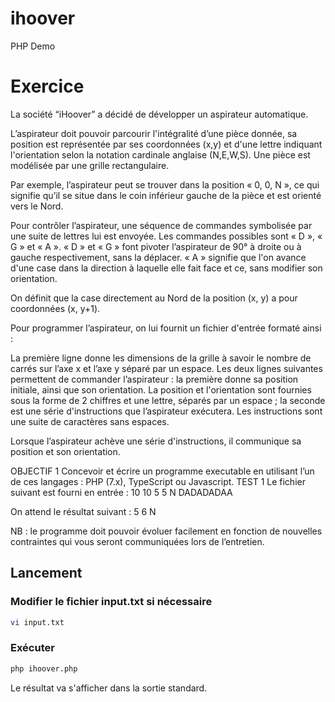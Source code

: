 # ihoover
PHP Demo

# Exercice

La société “iHoover” a décidé de développer un aspirateur automatique.

L’aspirateur doit pouvoir parcourir l'intégralité d’une pièce donnée, sa position est représentée par ses coordonnées (x,y) et d'une lettre indiquant l'orientation selon la notation cardinale anglaise (N,E,W,S). Une pièce est modélisée par une grille rectangulaire.

Par exemple, l’aspirateur peut se trouver dans la position « 0, 0, N », ce qui signifie qu’il se situe dans le coin inférieur gauche de la pièce et est orienté vers le Nord.

Pour contrôler l’aspirateur, une séquence de commandes symbolisée par une suite de lettres lui est envoyée. Les commandes possibles sont « D », « G » et « A ». « D » et « G » font pivoter l’aspirateur de 90° à droite ou à gauche respectivement, sans la déplacer. « A » signifie que l'on avance d'une case dans la direction à laquelle elle fait face et ce, sans modifier son orientation.

On définit que la case directement au Nord de la position (x, y) a pour coordonnées (x, y+1).

Pour programmer l’aspirateur, on lui fournit un fichier d'entrée formaté ainsi :

La première ligne donne les dimensions de la grille à savoir le nombre de carrés sur l’axe x et l’axe y séparé par un espace.
Les deux lignes suivantes permettent de commander l’aspirateur :
la première donne sa position initiale, ainsi que son orientation. La position et l'orientation sont fournies sous la forme de 2 chiffres et une lettre, séparés par un espace ;
la seconde est une série d'instructions que l’aspirateur exécutera. Les instructions sont une suite de caractères sans espaces.

Lorsque l’aspirateur achève une série d'instructions, il communique sa position et son orientation.

OBJECTIF 1
Concevoir et écrire un programme executable en utilisant l’un de ces langages : PHP (7.x), TypeScript ou Javascript.
TEST 1
Le fichier suivant est fourni en entrée :
10 10
5 5 N
DADADADAA

On attend le résultat suivant : 5 6 N

NB : le programme doit pouvoir évoluer facilement en fonction de nouvelles contraintes qui vous seront communiquées lors de l’entretien.


## Lancement

### Modifier le fichier input.txt si nécessaire
```bash
vi input.txt
```

### Exécuter
```bash
php ihoover.php
```

Le résultat va s'afficher dans la sortie standard.
